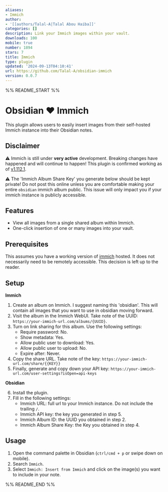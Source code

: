 ```yaml
---
aliases:
- Immich
author:
- '[[authors/Talal-A|Talal Abou Haiba]]'
categories: []
description: Link your Immich images within your vault.
downloads: 100
mobile: true
number: 1894
stars: 7
title: Immich
type: plugin
updated: '2024-09-13T04:10:41'
url: https://github.com/Talal-A/obsidian-immich
version: 0.0.7
---
```


%% README_START %%

# Obsidian ❤️ Immich

This plugin allows users to easily insert images from their self-hosted Immich instance into their Obsidian notes.

## Disclaimer
⚠️ Immich is still under **very active** development. Breaking changes have happened and will continue to happen! This plugin is confirmed working as of [v1.112.1](https://github.com/immich-app/immich/releases/tag/v1.112.1). 

⚠️ The 'Immich Album Share Key' you generate below should be kept private! Do not post this online unless you are comfortable making your entire `obsidian` immich album public. This issue will only impact you if your immich instance is publicly accessible.

## Features

- View all images from a single shared album within Immich.
- One-click insertion of one or many images into your vault.

## Prerequisites 
This assumes you have a working version of [immich](https://github.com/immich-app/immich) hosted. It does not necessarily need to be remotely accessible. This decision is left up to the reader.

## Setup

**Immich**

1. Create an album on Immich. I suggest naming this 'obsidian'. This will contain all images that you want to use in obsidian moving forward.
2. Visit the album in the Immich WebUI. Take note of the UUID: `https://your-immich-url.com/albums/{UUID}`. 
3. Turn on link sharing for this album. Use the following settings:
   - Require password: No.
   - Show metadata: Yes.
   - Allow public user to download: Yes.
   - Allow public user to upload: No.
   - Expire after: Never.
4. Copy the share URL. Take note of the key: `https://your-immich-url.com/share/{{KEY}}`
5. Finally, generate and copy down your API key: `https://your-immich-url.com/user-settings?isOpen=api-keys`

**Obsidian**

6. Install the plugin.
7. Fill in the following settings:
    - Immich URL: full url to your Immich instance. Do not include the trailing `/`.
    - Immich API key: the key you generated in step 5.
    - Immich Album ID: the UUID you obtained in step 2.
    - Immich Album Share Key: the Key you obtained in step 4.

## Usage
1. Open the command palette in Obsidian (`ctrl/cmd + p` or swipe down on mobile).
1. Search `Immich`.
1. Select `Immich: Insert from Immich` and click on the image(s) you want to include in your note.

%% README_END %%